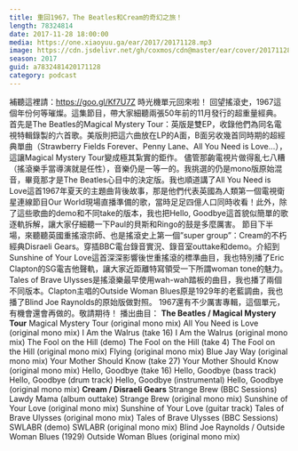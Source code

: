 ```yaml
---
title: 重回1967，The Beatles和Cream的奇幻之旅！
length: 78324814
date: 2017-11-28 18:00:00
media: https://one.xiaoyuu.ga/ear/2017/20171128.mp3
image: https://cdn.jsdelivr.net/gh/coxmos/cdn@master/ear/cover/20171128.jpeg
season: 2017
guid: a7832481420171128
category: podcast
---
```


補聽這裡請：<a href="https://goo.gl/Kf7U7Z">https://goo.gl/Kf7U7Z</a>
時光機單元回來啦！
回望搖滾史，1967這個年份何等璀燦。這集節目，帶大家細聽兩張50年前的11月發行的超重量經典。
首先是The Beatles的Magical Mystery Tour：英版是雙EP，收錄他們為同名電視特輯錄製的六首歌。美版則把這六曲放在LP的A面，B面另收幾首同時期的超經典單曲（Strawberry Fields Forever、Penny Lane、All You Need is Love…），這讓Magical Mystery Tour變成極其紮實的鉅作。
儘管那齣電視片做得亂七八糟（搖滾樂手當導演就是任性），音樂仍是一等一的。我挑選的仍是mono版原始混音，畢竟那才是The Beatles心目中的決定版。我也順道講了All You Need is Love這首1967年夏天的主題曲背後故事，那是他們代表英國為人類第一個電視衛星連線節目Our World現場直播準備的歌，當時足足四億人口同時收看！此外，除了這些歌曲的demo和不同take的版本，我也把Hello, Goodbye這首貌似簡單的歌逐軌拆解，讓大家仔細聽一下Paul的貝斯和Ringo的鼓是多麼厲害。
節目下半場，來聽聽英國重搖滾宗師、也是搖滾史上第一個”super group”：Cream的不朽經典Disraeli Gears。穿插BBC電台錄音實況、錄音室outtake和demo。介紹到Sunshine of Your Love這首深深影響後世重搖滾的標準曲目，我也特別播了Eric Clapton的SG電吉他聲軌，讓大家近距離特寫領受一下所謂woman tone的魅力。Tales of Brave Ulysses是搖滾樂最早使用wah-wah踏板的曲目，我也播了兩個不同版本。Clapton主唱的Outside Woman Blues原是1929年的老藍調曲，我也播了Blind Joe Raynolds的原始版做對照。
1967還有不少厲害專輯，這個單元，有機會還會再做的。敬請期待！
播出曲目：
<strong>The Beatles / Magical Mystery Tour</strong>
Magical Mystery Tour (original mono mix)
All You Need is Love (original mono mix)
I Am the Walrus (take 16)
I Am the Walrus (original mono mix)
The Fool on the Hill (demo)
The Fool on the Hill (take 4)
The Fool on the Hill (original mono mix)
Flying (original mono mix)
Blue Jay Way (original mono mix)
Your Mother Should Know (take 27)
Your Mother Should Know (original mono mix)
Hello, Goodbye (take 16)
Hello, Goodbye (bass track)
Hello, Goodbye (drum track)
Hello, Goodbye (instrumental)
Hello, Goodbye (original mono mix)
<strong>Cream / Disraeli Gears</strong>
Strange Brew (BBC Sessions)
Lawdy Mama (album outtake)
Strange Brew (original mono mix)
Sunshine of Your Love (original mono mix)
Sunshine of Your Love (guitar track)
Tales of Brave Ulysses (original mono mix)
Tales of Brave Ulysses (BBC Sessions)
SWLABR (demo)
SWLABR (original mono mix)
Blind Joe Raynolds / Outside Woman Blues (1929)
Outside Woman Blues (original mono mix)

